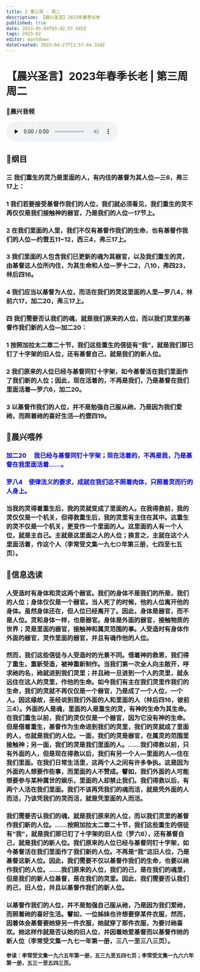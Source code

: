 ```yaml
---
title: 2 第三周 · 周二
description: 【晨兴圣言】2023年春季长老
published: true
date: 2023-05-04T03:42:57.545Z
tags: 2023-02
editor: markdown
dateCreated: 2023-04-27T13:57:44.314Z
---
```


# 【晨兴圣言】2023年春季长老 | 第三周周二
### 🎵晨兴音频
<audio id="audio" controls="" preload="none">
      <source id="mp3" src="/2023-02/week3/week3day2.mp3">
</audio>

<!-- Google tag (gtag.js) -->
<script async src="https://www.googletagmanager.com/gtag/js?id=G-1P8709Z16T"></script>
<script>
  window.dataLayer = window.dataLayer || [];
  function gtag(){dataLayer.push(arguments);}
  gtag('js', new Date());

  gtag('config', 'G-1P8709Z16T');
</script>
## 📙纲目

### 三	我们重生的灵乃是里面的人，有内住的基督为其人位—三6，弗三17上：

### 1	我们若要接受基督作我们的人位，我们就必须看见，我们重生的灵不再仅仅是我们接触神的器官，乃是我们的人位—17节上。

### 2	在我们里面的人里，我们不仅有基督作我们的生命，也有基督作我们的人位—约壹五11~12，西三4，弗三17上。

### 3	我们里面的人包含我们已更新的魂为其器官，以及我们重生的灵，由基督这人位所内住，为其生命和人位—罗十二2，八10，弗四23，林后四16。

### 4	我们应当以基督为人位，而活在我们的灵这里面的人里—罗八4，林前六17，加二20，弗三17上。

### 四	我们需要否认我们的魂，就是我们原来的人位，而以我们灵里的基督作我们新的人位—加二20：

### 1	按照加拉太二章二十节，我们这些重生的信徒有“我”，就是我们那已钉了十字架的旧人位，还有基督自己，就是我们的新人位。

### 2	我们原来的人位已经与基督同钉十字架，如今基督活在我们里面作了我们新的人位；因此，现在活着的，不再是我们，乃是基督在我们里面活着—罗六6，加二20。

### 3	以基督作我们的人位，并不是勉强自己服从祂，乃是因为我们爱祂，而照着祂的喜好生活—约壹四19。

## 📙晨兴喂养

### <font color=blue>**加二20	&emsp;我已经与基督同钉十字架；现在活着的，不再是我，乃是基督在我里面活着……。**</font>

### <font color=blue>**罗八4&emsp;使律法义的要求，成就在我们这不照着肉体，只照着灵而行的人身上。**</font>

### 当我的灵得着重生后，我的灵就变成了里面的人。在我得救前，我的灵仅仅是一个机关，但得救重生后，我的灵里有主住在其中。这重生的灵不仅是一个机关，更变作一个里面的人。这里面的人有一个人位，就是主自己。主就是这里面之人的人位；换言之，主就在这个人里面活着，作这个人（李常受文集一九七○年第三册，七四至七五页）。

## 📙信息选读

### 人受造时有身体和灵这两个器官。我们的身体不是我们的所是，我们的人位；身体仅仅是一个器官。当人死了的时候，他的人位离开他的身体。虽然身体还在，但人位已经离开了。因此，身体是器官，而不是人位。灵和身体一样，也是器官。身体是外面的器官，接触物质的世界；灵是里面的器官，接触神和属灵范围的事。人受造时有身体作外面的器官，灵作里面的器官，并且有魂作他的人位。

### 然而，我们这些信徒与人受造时的光景不同。借着神的救恩，我们得了重生，重新受造，被神重新制作。当我们第一次全人向主敞开，呼求祂的名，祂就进到我们灵里；并且祂一旦进到一个人的灵里，就永远住在这人的灵里，作他的生命。如今我们有主在我们灵里作我们的生命，我们的灵就不再仅仅是一个器官，乃是成了一个人位，一个人。因这缘故，圣经说到我们外面的人和里面的人（林后四16，彼前三4）。外面的人是魂，里面的人是重生的灵，有神的生命为其生命。在我们重生以前，我们的灵仅仅是一个器官，因为它没有神的生命。但是借着重生，基督作为生命进到我们的灵里，我们的灵就成了里面的人，也就是我们的人位。一面，我们的灵是器官，在属灵的范围里接触神；另一面，我们的灵是我们里面的人。……我们得救以前，只有外面的人，但是现在得救以后，我们有另一个人—里面的人—住在我们里面。在我们日常生活里，这两个人之间有许多争执。这是因为外面的人想要作些事，而里面的人不赞成。譬如，我们外面的人可能想要参与某种属世的娱乐，里面的人却禁止我们。我们得救以后，有两个人活在我们里面。我们不该再凭我们的魂而活，就是凭外面的人而活，乃该凭我们的灵而活，就是凭里面的人而活。

### 我们需要否认我们的魂，就是我们原来的人位，而以我们灵里的基督作我们新的人位。……按照加拉太二章二十节，我们这些重生的信徒有“我”，就是我们那已钉了十字架的旧人位（罗六6），还有基督自己，就是我们的新人位。我们原来的人位已经与基督同钉十字架，如今基督活在我们里面作了我们新的人位。不再是“我”这旧人位，乃是基督这新人位。因此，我们需要不仅以基督作我们的生命，也要以祂作我们的人位。……我们原来的人位，我们的己，是在我们的魂里，但是我们的新人位基督，是在我们的灵里。因此，我们需要否认我们的己，旧人位，并且以基督作我们的新人位。

### 以基督作我们的人位，并不是勉强自己服从祂，乃是因为我们爱祂，而照着祂的喜好生活。譬如，一位姊妹也许想要穿某件衣服，然而，因着体会基督要她穿另一件衣服，她就穿了那件衣服，为要讨祂喜欢。她这样作就是否认她的旧人位，并因着她爱基督而以基督作她的新人位（李常受文集一九七一年第一册，三八一至三八三页）。

**参读：李常受文集一九六五年第一册，五三九至五四七页；李常受文集一九六六年第一册，五三一至五四三页。**